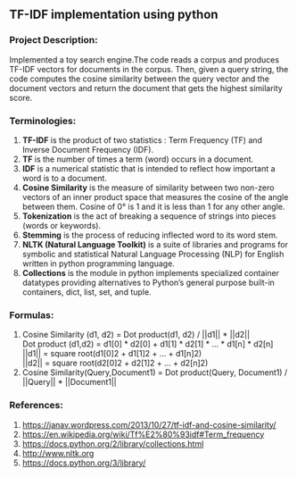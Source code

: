 ## TF-IDF implementation using python

### Project Description:

Implemented a toy search engine.The code reads a corpus and produces TF-IDF vectors for documents in the corpus. Then, given a query string, the code computes the cosine similarity between the query vector and the document vectors and return the document that gets the highest similarity score.

### Terminologies:

1) **TF-IDF** is the product of two statistics : Term Frequency (TF) and Inverse Document Frequency (IDF).  
2) **TF** is the number of times a term (word) occurs in a document.  
3) **IDF** is a numerical statistic that is intended to reflect how important a word is to a document.  
4) **Cosine Similarity** is the measure of similarity between two non-zero vectors of an inner product space that measures the cosine of   the angle between them. Cosine of 0° is 1 and it is less than 1 for any other angle.  
5) **Tokenization** is the act of breaking a sequence of strings into pieces (words or keywords).  
6) **Stemming** is the process of reducing inflected word to its word stem.  
7) **NLTK (Natural Language Toolkit)** is a suite of libraries and programs for symbolic and statistical Natural Language Processing (NLP) for English written in python programming language.  
8) **Collections** is the module in python implements specialized container datatypes providing alternatives to Python’s general purpose built-in containers, dict, list, set, and tuple.  

### Formulas:
1) Cosine Similarity (d1, d2) =  Dot product(d1, d2) / ||d1|| * ||d2||  
   Dot product (d1,d2) = d1[0] * d2[0] + d1[1] * d2[1] * … * d1[n] * d2[n]  
   ||d1|| = square root(d1[0]2 + d1[1]2 + ... + d1[n]2)  
   ||d2|| = square root(d2[0]2 + d2[1]2 + ... + d2[n]2)  
2) Cosine Similarity(Query,Document1) = Dot product(Query, Document1) / ||Query|| * ||Document1||  

### References:
1) https://janav.wordpress.com/2013/10/27/tf-idf-and-cosine-similarity/  
2) https://en.wikipedia.org/wiki/Tf%E2%80%93idf#Term_frequency  
3) https://docs.python.org/2/library/collections.html  
4) http://www.nltk.org  
5) https://docs.python.org/3/library/  
